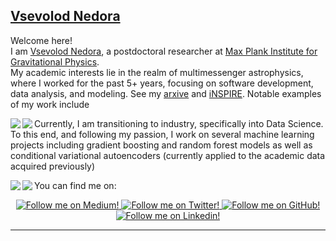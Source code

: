 ## [Vsevolod Nedora][website]

Welcome here!  
I am [Vsevolod Nedora][website], a postdoctoral researcher at [Max Plank Institute for Gravitational Physics](https://www.aei.mpg.de/person/115999/2784).   
My academic interests lie in the realm of multimessenger astrophysics, where I worked for the past 5+ years, focusing on software development, data analysis, and modeling. 
See my [arxive](https://arxiv.org/search/astro-ph?searchtype=author&query=Nedora,+V) and [iNSPIRE](https://inspirehep.net/authors/1881421). 
Notable examples of my work include  

<a href="https://github.com/vsevolodnedora/PyBlastAfterglowMag">
  <img align="left" src="https://github-readme-stats.vercel.app/api/pin/?username=vsevolodnedora&repo=PyBlastAfterglowMag&title_color=fff&icon_color=f9f9f9&text_color=9f9f9f&bg_color=151515" />
</a>
<a href="https://github.com/vsevolodnedora/bns_ppr_tools">
  <img align="left" src="https://github-readme-stats.vercel.app/api/pin/?username=vsevolodnedora&repo=bns_ppr_tools&title_color=fff&icon_color=f9f9f9&text_color=9f9f9f&bg_color=151515" />
</a>

Currently, I am transitioning to industry, specifically into Data Science. To this end, and following my passion, I work on several machine learning projects including gradient boosting and random forest models as well as conditional variational autoencoders (currently applied to the academic data acquired previously)

<a href="https://github.com/vsevolodnedora/DataScienceLearning">
  <img align="left" src="https://github-readme-stats.vercel.app/api/pin/?username=vsevolodnedora&repo=DataScienceLearning&title_color=fff&icon_color=f9f9f9&text_color=9f9f9f&bg_color=151515" />
</a>
<a href="https://github.com/vsevolodnedora/PBA_projects">
  <img align="left" src="https://github-readme-stats.vercel.app/api/pin/?username=vsevolodnedora&repo=PBA_projects&title_color=fff&icon_color=f9f9f9&text_color=9f9f9f&bg_color=151515" />
</a>

You can find me on:

<div class="grid" align="center">
  <a href="https://vsevolod-nedora.medium.com">
    <img alt="Follow me on Medium!" title="Vsevolod Nedora's Medium" src="https://img.shields.io/badge/Medium-%23121011.svg?style=for-the-badge&logo=Medium&logoColor=white"/>
  </a>
  <a href="https://twitter.com/VsevolodNedora">
    <img alt="Follow me on Twitter!" title="Vsevolod Nedora's Twitter" src="https://img.shields.io/badge/Twitter-%231DA1F2.svg?style=for-the-badge&logo=Twitter&logoColor=white"/>
  </a>
  <a href="https://github.com/vsevolodnedora">
    <img alt="Follow me on GitHub!" title="Vsevolod Nedora's Github" src="https://img.shields.io/badge/github-%23121011.svg?style=for-the-badge&logo=github&logoColor=white"/>
  </a>
  <a href="https://linkedin.com/in/vsevolodnedora">
    <img alt="Follow me on Linkedin!" title="Vsevolod Nedora's Linkedin" src="https://img.shields.io/badge/linkedin-%230077B5.svg?style=for-the-badge&logo=linkedin&logoColor=white"/>
  </a>
</div>


---

<!--
[![Top Langs](https://github-readme-stats.vercel.app/api/top-langs/?username=vsevolodnedora&layout=compact)](https://github.com/anuraghazra/github-readme-stats)
-->
<!--
### Interesting repositories

<a href="https://github.com/vsevolodnedora/bns_ppr_tools">
  <img align="left" src="https://github-readme-stats.vercel.app/api/pin/?username=vsevolodnedora&repo=bns_ppr_tools&title_color=fff&icon_color=f9f9f9&text_color=9f9f9f&bg_color=151515" />
</a>
<a href="https://github.com/vsevolodnedora/MagnetarSpinDown">
  <img align="left" src="https://github-readme-stats.vercel.app/api/pin/?username=vsevolodnedora&repo=MagnetarSpinDown&title_color=fff&icon_color=f9f9f9&text_color=9f9f9f&bg_color=151515" />
</a>

<a href="https://github.com/vsevolodnedora/CppLectures">
  <img align="left" src="https://github-readme-stats.vercel.app/api/pin/?username=vsevolodnedora&repo=CppLectures&title_color=fff&icon_color=f9f9f9&text_color=9f9f9f&bg_color=151515" />
</a>
<a href="https://github.com/vsevolodnedora/stellar_winds">
  <img align="left" src="https://github-readme-stats.vercel.app/api/pin/?username=vsevolodnedora&repo=stellar_winds&title_color=fff&icon_color=f9f9f9&text_color=9f9f9f&bg_color=151515" />
</a>

<a href="https://github.com/vsevolodnedora/arxive">
  <img align="left" src="https://github-readme-stats.vercel.app/api/pin/?username=vsevolodnedora&repo=arxive&title_color=fff&icon_color=f9f9f9&text_color=9f9f9f&bg_color=151515" />
</a>
-->


[website]: https://vsevolodnedora.github.io
[twitter]: https://twitter.com/vsevolodnedora
